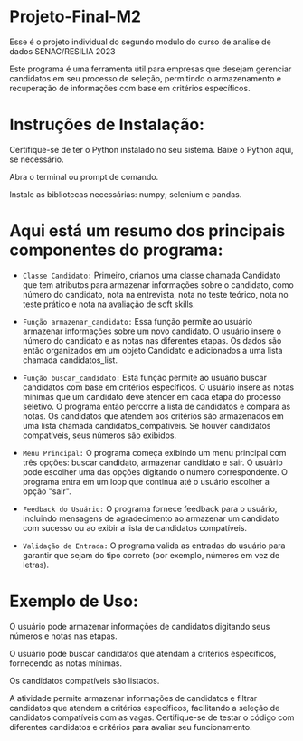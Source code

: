 # Projeto-Final-M2
Esse é o projeto individual do segundo modulo do curso de analise de dados SENAC/RESILIA 2023

Este programa é uma ferramenta útil para empresas que desejam gerenciar candidatos em seu processo de seleção, permitindo o armazenamento e recuperação de informações com base em critérios específicos.


# Instruções de Instalação:
Certifique-se de ter o Python instalado no seu sistema. Baixe o Python aqui, se necessário.

Abra o terminal ou prompt de comando.

Instale as bibliotecas necessárias: numpy; selenium e pandas.




# Aqui está um resumo dos principais componentes do programa:

- `Classe Candidato:` Primeiro, criamos uma classe chamada Candidato que tem atributos para armazenar informações sobre o candidato, como número do candidato, nota na entrevista, nota no teste teórico, nota no teste prático e nota na avaliação de soft skills.

- `Função armazenar_candidato:` Essa função permite ao usuário armazenar informações sobre um novo candidato. O usuário insere o número do candidato e as notas nas diferentes etapas. Os dados são então organizados em um objeto Candidato e adicionados a uma lista chamada candidatos_list.

- `Função buscar_candidato:` Esta função permite ao usuário buscar candidatos com base em critérios específicos. O usuário insere as notas mínimas que um candidato deve atender em cada etapa do processo seletivo. O programa então percorre a lista de candidatos e compara as notas. Os candidatos que atendem aos critérios são armazenados em uma lista chamada candidatos_compativeis. Se houver candidatos compatíveis, seus números são exibidos.

- `Menu Principal:` O programa começa exibindo um menu principal com três opções: buscar candidato, armazenar candidato e sair. O usuário pode escolher uma das opções digitando o número correspondente. O programa entra em um loop que continua até o usuário escolher a opção "sair".

- `Feedback do Usuário:` O programa fornece feedback para o usuário, incluindo mensagens de agradecimento ao armazenar um candidato com sucesso ou ao exibir a lista de candidatos compatíveis.

- `Validação de Entrada:` O programa valida as entradas do usuário para garantir que sejam do tipo correto (por exemplo, números em vez de letras).

# Exemplo de Uso:

O usuário pode armazenar informações de candidatos digitando seus números e notas nas etapas.

O usuário pode buscar candidatos que atendam a critérios específicos, fornecendo as notas mínimas.

Os candidatos compatíveis são listados.

A atividade permite armazenar informações de candidatos e filtrar candidatos que atendem a critérios específicos, facilitando a seleção de candidatos compatíveis com as vagas. Certifique-se de testar o código com diferentes candidatos e critérios para avaliar seu funcionamento.
